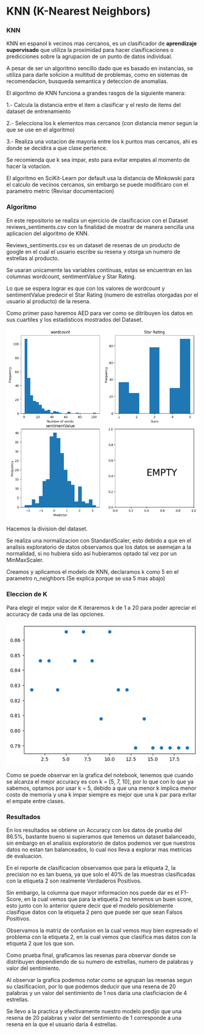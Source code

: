 # KNN (K-Nearest Neighbors)

### KNN

KNN en espanol k vecinos mas cercanos, es un clasificador de <strong>aprendizaje supervisado</strong> que utiliza la proximidad para hacer clasificaciones o predicciones sobre la agrupacion de un punto de datos individual.

A pesar de ser un algoritmo sencillo dado que es basado en instancias, se utiliza para darle solicion a multitud de problemas, como en sistemas de recomendacion, busqueda semantica y deteccion de anomalias.

El algoritmo de KNN funciona a grandes rasgos de la siguiente manera:

1.- Calcula la distancia entre el item a clasificar y el resto de items del dataset de entrenamiento

2.- Selecciona los k elementos mas cercanos (con distancia menor segun la que se use en el algoritmo)

3.- Realiza una votacion de mayoria entre los k puntos mas cercanos, ahi es donde se decidira a que clase pertence.

Se recomienda que k sea impar, esto para evitar empates al momento de hacer la votacion.

El algoritmo en SciKit-Learn por default usa la distancia de Minkowski para el calculo de vecinos cercanos, sin embargo se puede modificaro con el parametro metric (Revisar documentacion)

### Algoritmo

En este repositorio se realiza un ejercicio de clasificacion con el Dataset reviews_sentiments.csv con la finalidad de mostrar de manera sencilla una aplicacion del algoritmo de KNN. 

Reviews_sentiments.csv es un dataset de resenas de un producto de google en el cual el usuario escribe su resena y otorga un numero de estrellas al producto.

Se usaran unicamente las variables continuas, estas se encuentran en las columnas wordcount, sentimentValue y Star Rating.

Lo que se espera lograr es que con los valores de wordcount y sentimentValue predecir el Star Rating (numero de estrellas otorgadas por el usuario al producto) de la resena.

Como primer paso haremos AED para ver como se ditribuyen los datos en sus cuartiles y los estadisticos mostrados del Dataset.

![AED](https://raw.githubusercontent.com/danielgpalma/Reviews_KNN/main/AED.png)

Hacemos la division del dataset.

Se realiza una normalizacion con StandardScaler, esto debido a que en el analisis exploratorio de datos observamos que los datos se asemejan a la normalidad, si no hubiera sido asi hubieramos optado tal vez por un MinMaxScaler.

Creamos y aplicamos el modelo de KNN, declaramos k como 5 en el parametro n_neighbors (Se explica porque se usa 5 mas abajo)

### Eleccion de K

Para elegir el mejor valor de K iteraremos k de 1 a 20 para poder apreciar el accuracy de cada una de las opciones.

![K Seleccion](https://raw.githubusercontent.com/danielgpalma/Reviews_KNN/main/K_Seleccion.png)


Como se puede observar en la grafica del notebook, tenemos que cuando se alcanza el mejor accuracy es con k = [5, 7, 10], por lo que con lo que ya sabemos, optamos por usar k = 5, debido a que una menor k implica menor costo de memoria y una k impar siempre es mejor que una k par para evitar el empate entre clases. 

### Resultados

En los resultados se obtiene un Accuracy con los datos de prueba del 86.5%, bastante bueno si supieramos que tenemos un dataset balanceado, sin embargo en el analisis exploratorio de datos podemos ver que nuestros datos no estan tan balanceados, lo cual nos lleva a explorar mas metricas de evaluacion.

En el reporte de clasificacion observamos que para la etiqueta 2, la precision no es tan buena, ya que solo el 40% de las muestras clasificadas con la etiqueta 2 son realmente Verdaderos Positivos.

Sin embargo, la columna que mayor informacion nos puede dar es el F1-Score, en la cual vemos que para la etiqueta 2 no tenemos un buen score, esto junto con lo anterior quiere decir que el modelo posiblemente clasifique datos con la etiqueta 2 pero que puede ser que sean Falsos Positivos.

Observamos la matriz de confusion en la cual vemos muy bien expresado el problema con la etiqueta 2, en la cual vemos que clasifica mas datos con la etiqueta 2 que los que son.

Como prueba final, graficamos las resenas para observar donde se distribuyen dependiendo de su numero de estrellas, numero de palabras y valor del sentimiento.

Al observar la grafica podemos notar como se agrupan las resenas segun su clasificacion, por lo que podemos deducir que una resena de 20 palabras y un valor del sentimiento de 1 nos daria una clasficiacion de 4 estrellas.

Se llevo a la practica y efectivamente nuestro modelo predijo que una resena de 20 palabras y valor del sentimiento de 1 corresponde a una resena en la que el usuario daria 4 estrellas.
